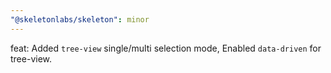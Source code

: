 ```yaml
---
"@skeletonlabs/skeleton": minor
---
```


feat: Added `tree-view` single/multi selection mode, Enabled `data-driven` for tree-view.
